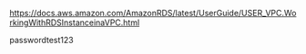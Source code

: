 https://docs.aws.amazon.com/AmazonRDS/latest/UserGuide/USER_VPC.WorkingWithRDSInstanceinaVPC.html

passwordtest123